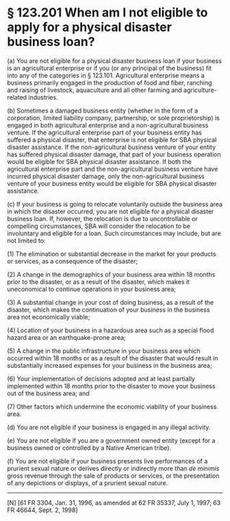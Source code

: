 # § 123.201   When am I not eligible to apply for a physical disaster business loan?

(a) You are not eligible for a physical disaster business loan if your business is an agricultural enterprise or if you (or any principal of the business) fit into any of the categories in § 123.101. Agricultural enterprise means a business primarily engaged in the production of food and fiber, ranching and raising of livestock, aquaculture and all other farming and agriculture-related industries. 


(b) Sometimes a damaged business entity (whether in the form of a corporation, limited liability company, partnership, or sole proprietorship) is engaged in both agricultural enterprise and a non-agricultural business venture. If the agricultural enterprise part of your business entity has suffered a physical disaster, that enterprise is not eligible for SBA physical disaster assistance. If the non-agricultural business venture of your entity has suffered physical disaster damage, that part of your business operation would be eligible for SBA physical disaster assistance. If both the agricultural enterprise part and the non-agricultural business venture have incurred physical disaster damage, only the non-agricultural business venture of your business entity would be eligible for SBA physical disaster assistance.


(c) If your business is going to relocate voluntarily outside the business area in which the disaster occurred, you are not eligible for a physical disaster business loan. If, however, the relocation is due to uncontrollable or compelling circumstances, SBA will consider the relocation to be involuntary and eligible for a loan. Such circumstances may include, but are not limited to: 


(1) The elimination or substantial decrease in the market for your products or services, as a consequence of the disaster; 


(2) A change in the demographics of your business area within 18 months prior to the disaster, or as a result of the disaster, which makes it uneconomical to continue operations in your business area; 


(3) A substantial change in your cost of doing business, as a result of the disaster, which makes the continuation of your business in the business area not economically viable; 


(4) Location of your business in a hazardous area such as a special flood hazard area or an earthquake-prone area; 


(5) A change in the public infrastructure in your business area which occurred within 18 months or as a result of the disaster that would result in substantially increased expenses for your business in the business area; 


(6) Your implementation of decisions adopted and at least partially implemented within 18 months prior to the disaster to move your business out of the business area; and 


(7) Other factors which undermine the economic viability of your business area. 


(d) You are not eligible if your business is engaged in any illegal activity.


(e) You are not eligible if you are a government owned entity (except for a business owned or controlled by a Native American tribe).


(f) You are not eligible if your business presents live performances of a prurient sexual nature or derives directly or indirectly more than *de minimis* gross revenue through the sale of products or services, or the presentation of any depictions or displays, of a prurient sexual nature.



---

[N] [61 FR 3304, Jan. 31, 1996, as amended at 62 FR 35337, July 1, 1997; 63 FR 46644, Sept. 2, 1998]




